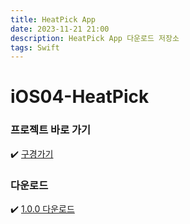 ```yaml
---
title: HeatPick App
date: 2023-11-21 21:00
description: HeatPick App 다운로드 저장소
tags: Swift
---
```

# iOS04-HeatPick


### 프로젝트 바로 가기

✔️ [구경가기](https://github.com/boostcampwm2023/iOS04-HeatPick)

### 다운로드

✔️ [1.0.0 다운로드](itms-services://?action=download-manifest&amp;url=https://cdn.jsdelivr.net/gh/hogumachu/HeatPickStorage/Public/Manifest/manifest.plist)
